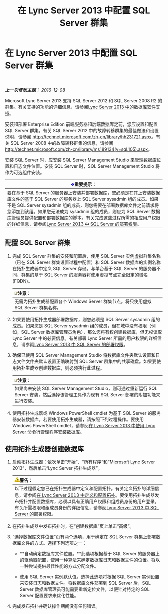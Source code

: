 ﻿---
title: 在 Lync Server 2013 中配置 SQL Server 群集
TOCTitle: 在 Lync Server 2013 中配置 SQL Server 群集
ms:assetid: d7b52ef1-573c-48ed-bb94-34e37b49645c
ms:mtpsurl: https://technet.microsoft.com/zh-cn/library/Dn383982(v=OCS.15)
ms:contentKeyID: 56558980
ms.date: 12/10/2016
mtps_version: v=OCS.15
ms.translationtype: HT
---

# 在 Lync Server 2013 中配置 SQL Server 群集

 

_**上一次修改主题：** 2016-12-08_

Microsoft Lync Server 2013 支持 SQL Server 2012 和 SQL Server 2008 R2 的群集。有关支持的功能的详细信息，请参阅[Lync Server 2013 中的数据库软件支持](lync-server-2013-database-software-support.md)。

安装和部署 Enterprise Edition 前端服务器和后端数据库之前，您应设置和配置 SQL Server 群集。有关 SQL Server 2012 中的故障转移群集的最佳做法和设置说明，请参阅 <http://technet.microsoft.com/zh-cn/library/hh231721.aspx>。有关 SQL Server 2008 中的故障转移群集的信息，请参阅 <http://technet.microsoft.com/zh-cn/library/ms189134(v=sql.105).aspx>。

安装 SQL Server 时，应安装 SQL Server Management Studio 来管理数据库位置和日志文件位置。安装 SQL Server 时，SQL Server Management Studio 将作为可选组件安装。

<table>
<thead>
<tr class="header">
<th><img src="images/Gg398794.important(OCS.15).gif" title="important" alt="important" />重要提示：</th>
</tr>
</thead>
<tbody>
<tr class="odd">
<td>要在基于 SQL Server 的服务器上安装并部署数据库，您必须是在其上安装数据库文件的基于 SQL Server 的服务器上 SQL Server sysadmin 组的成员。如果不是 SQL Server sysadmin 组的成员，则您需要在部署数据库文件之前请求将您添加到该组。如果您无法成为 sysadmin 组的成员，则应为 SQL Server 数据库管理员提供配置和部署数据库的脚本。有关完成这些过程所需的相应用户权限的详细信息，请参阅<a href="lync-server-2013-deployment-permissions-for-sql-server.md">Lync Server 2013 中 SQL Server 的部署权限</a>。</td>
</tr>
</tbody>
</table>


## 配置 SQL Server 群集

1.  完成 SQL Server 群集的安装和配置后，使用 SQL Server 实例虚拟群集名称（已在 SQL Server 群集设置过程中配置）和 SQL Server 数据库的实例名称在拓扑生成器中定义 SQL Server 存储。与单台基于 SQL Server 的服务器不同，群集的基于 SQL Server 的服务器将使用虚拟节点完全限定的域名 (FQDN)。
    
    <table>
    <thead>
    <tr class="header">
    <th><img src="images/Dn783119.note(OCS.15).gif" title="note" alt="note" />注意：</th>
    </tr>
    </thead>
    <tbody>
    <tr class="odd">
    <td>无需为拓扑生成器配置各个 Windows Server 群集节点。将只使用虚拟 SQL Server 群集名称。</td>
    </tr>
    </tbody>
    </table>


2.  如果要使用拓扑生成器部署数据库，则您必须是 SQL Server sysadmin 组的成员。如果您是 SQL Server sysadmin 组的成员，但在域中没有权限（例如，SQL Server 数据库管理员角色），那么您将有权创建数据库，但无权读取 Lync Server 中的必要信息。有关部署 Lync Server 所需的用户权限的详细信息，请参阅[Lync Server 2013 中 SQL Server 的部署权限](lync-server-2013-deployment-permissions-for-sql-server.md)。

3.  确保已使用 SQL Server Management Studio 将数据库文件夹默认设置和日志文件文件夹默认设置正确映射到 SQL Server 群集中的共享磁盘。如果要使用拓扑生成器创建数据库，则必须执行此过程。
    
    <table>
    <thead>
    <tr class="header">
    <th><img src="images/Dn783119.note(OCS.15).gif" title="note" alt="note" />注意：</th>
    </tr>
    </thead>
    <tbody>
    <tr class="odd">
    <td>如果尚未安装 SQL Server Management Studio，则可通过重新运行 SQL Server 安装，然后选择该管理工具作为现有 SQL Server 部署的附加功能来进行安装。</td>
    </tr>
    </tbody>
    </table>


4.  使用拓扑生成器或 Windows PowerShell cmdlet 为基于 SQL Server 的服务器安装数据库。若要使用拓扑生成器，请按照下列过程操作。要使用 Windows PowerShell cmdlet，请参阅[在 Lync Server 2013 中使用 Lync Server 命令行管理程序安装数据库](lync-server-2013-database-installation-using-lync-server-management-shell.md)。

## 使用拓扑生成器创建数据库

1.  启动拓扑生成器：依次单击“开始”、“所有程序”和“Microsoft Lync Server 2013”，然后单击“Lync Server 拓扑生成器”。
    
    <table>
    <thead>
    <tr class="header">
    <th><img src="images/JJ656815.warning(OCS.15).gif" title="warning" alt="warning" />警告：</th>
    </tr>
    </thead>
    <tbody>
    <tr class="odd">
    <td>以下过程假定您已在拓扑生成器中定义和配置拓扑。有关定义拓扑的详细信息，请参阅<a href="lync-server-2013-defining-and-configuring-the-topology.md">在 Lync Server 2013 中定义和配置拓扑</a>。要使用拓扑生成器发布拓扑并配置数据库，必须以具有正确用户权限和组成员身份的用户登录。有关所需权限和组成员身份的详细信息，请参阅<a href="lync-server-2013-deployment-permissions-for-sql-server.md">Lync Server 2013 中 SQL Server 的部署权限</a>。</td>
    </tr>
    </tbody>
    </table>


2.  在拓扑生成器中发布拓扑时，在“创建数据库”页上单击“高级”。

3.  “选择数据库文件位置”页有两个选项，用于确定在 SQL Server 群集上部署数据库文件的方式。选择下列选项之一：
    
      - **自动确定数据库文件位置。**此选项根据基于 SQL Server 的服务器上的驱动器配置，使用一种算法来确定数据库日志和数据文件的位置。将以一种尝试提供最佳性能的方式分配文件。
    
      - 使用 SQL Server 实例默认值。选择此选项将根据 SQL Server 实例设置来安装日志和数据文件。将数据库文件部署到 SQL Server 后，SQL Server 数据库管理员可能需要重新定位文件，以便针对特定的 SQL Server 配置要求来优化性能。

4.  完成发布拓扑并确认操作期间没有任何错误。

